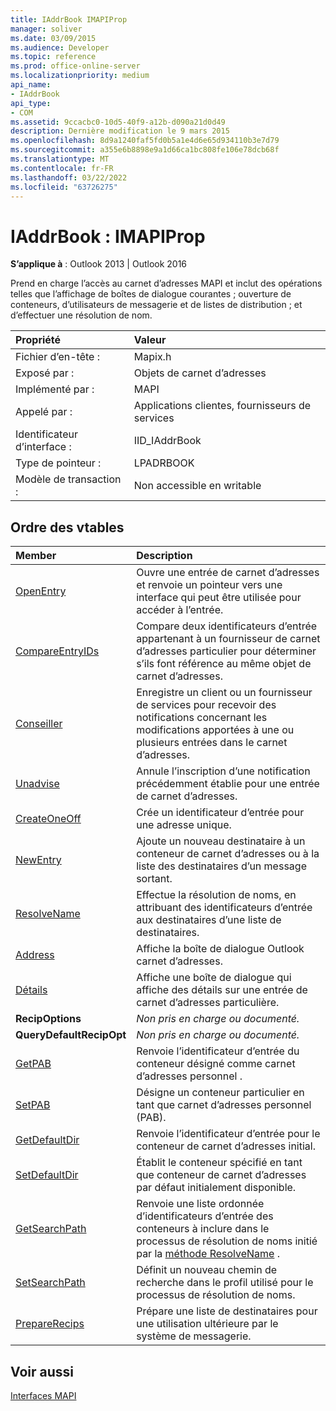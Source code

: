 ```yaml
---
title: IAddrBook IMAPIProp
manager: soliver
ms.date: 03/09/2015
ms.audience: Developer
ms.topic: reference
ms.prod: office-online-server
ms.localizationpriority: medium
api_name:
- IAddrBook
api_type:
- COM
ms.assetid: 9ccacbc0-10d5-40f9-a12b-d090a21d0d49
description: Dernière modification le 9 mars 2015
ms.openlocfilehash: 8d9a1240faf5fd0b5a1e4d6e65d934110b3e7d79
ms.sourcegitcommit: a355e6b8898e9a1d66ca1bc808fe106e78dcb68f
ms.translationtype: MT
ms.contentlocale: fr-FR
ms.lasthandoff: 03/22/2022
ms.locfileid: "63726275"
---
```

# <a name="iaddrbook--imapiprop"></a>IAddrBook : IMAPIProp

  
  
**S’applique à** : Outlook 2013 | Outlook 2016 
  
Prend en charge l’accès au carnet d’adresses MAPI et inclut des opérations telles que l’affichage de boîtes de dialogue courantes ; ouverture de conteneurs, d’utilisateurs de messagerie et de listes de distribution ; et d’effectuer une résolution de nom.
  
|Propriété |Valeur |
|:-----|:-----|
|Fichier d’en-tête :  <br/> |Mapix.h  <br/> |
|Exposé par :  <br/> |Objets de carnet d’adresses  <br/> |
|Implémenté par :  <br/> |MAPI  <br/> |
|Appelé par :  <br/> |Applications clientes, fournisseurs de services  <br/> |
|Identificateur d’interface :  <br/> |IID_IAddrBook  <br/> |
|Type de pointeur :  <br/> |LPADRBOOK  <br/> |
|Modèle de transaction :  <br/> |Non accessible en writable  <br/> |
   
## <a name="vtable-order"></a>Ordre des vtables

|Member |Description |
|:-----|:-----|
|[OpenEntry](iaddrbook-openentry.md) <br/> |Ouvre une entrée de carnet d’adresses et renvoie un pointeur vers une interface qui peut être utilisée pour accéder à l’entrée. |
|[CompareEntryIDs](iaddrbook-compareentryids.md) <br/> |Compare deux identificateurs d’entrée appartenant à un fournisseur de carnet d’adresses particulier pour déterminer s’ils font référence au même objet de carnet d’adresses. |
|[Conseiller](iaddrbook-advise.md) <br/> |Enregistre un client ou un fournisseur de services pour recevoir des notifications concernant les modifications apportées à une ou plusieurs entrées dans le carnet d’adresses. |
|[Unadvise](iaddrbook-unadvise.md) <br/> |Annule l’inscription d’une notification précédemment établie pour une entrée de carnet d’adresses. |
|[CreateOneOff](iaddrbook-createoneoff.md) <br/> |Crée un identificateur d’entrée pour une adresse unique. |
|[NewEntry](iaddrbook-newentry.md) <br/> |Ajoute un nouveau destinataire à un conteneur de carnet d’adresses ou à la liste des destinataires d’un message sortant. |
|[ResolveName](iaddrbook-resolvename.md) <br/> |Effectue la résolution de noms, en attribuant des identificateurs d’entrée aux destinataires d’une liste de destinataires. |
|[Address](iaddrbook-address.md) <br/> |Affiche la boîte de dialogue Outlook carnet d’adresses. |
|[Détails](iaddrbook-details.md) <br/> |Affiche une boîte de dialogue qui affiche des détails sur une entrée de carnet d’adresses particulière. |
|**RecipOptions** <br/> | *Non pris en charge ou documenté.*  <br/> |
|**QueryDefaultRecipOpt** <br/> | *Non pris en charge ou documenté.*  <br/> |
|[GetPAB](iaddrbook-getpab.md) <br/> |Renvoie l’identificateur d’entrée du conteneur désigné comme carnet d’adresses personnel . |
|[SetPAB](iaddrbook-setpab.md) <br/> |Désigne un conteneur particulier en tant que carnet d’adresses personnel (PAB). |
|[GetDefaultDir](iaddrbook-getdefaultdir.md) <br/> |Renvoie l’identificateur d’entrée pour le conteneur de carnet d’adresses initial. |
|[SetDefaultDir](iaddrbook-setdefaultdir.md) <br/> |Établit le conteneur spécifié en tant que conteneur de carnet d’adresses par défaut initialement disponible. |
|[GetSearchPath](iaddrbook-getsearchpath.md) <br/> |Renvoie une liste ordonnée d’identificateurs d’entrée des conteneurs à inclure dans le processus de résolution de noms initié par la [méthode ResolveName](iaddrbook-resolvename.md) . |
|[SetSearchPath](iaddrbook-setsearchpath.md) <br/> |Définit un nouveau chemin de recherche dans le profil utilisé pour le processus de résolution de noms. |
|[PrepareRecips](iaddrbook-preparerecips.md) <br/> |Prépare une liste de destinataires pour une utilisation ultérieure par le système de messagerie. |
   
## <a name="see-also"></a>Voir aussi



[Interfaces MAPI](mapi-interfaces.md)

